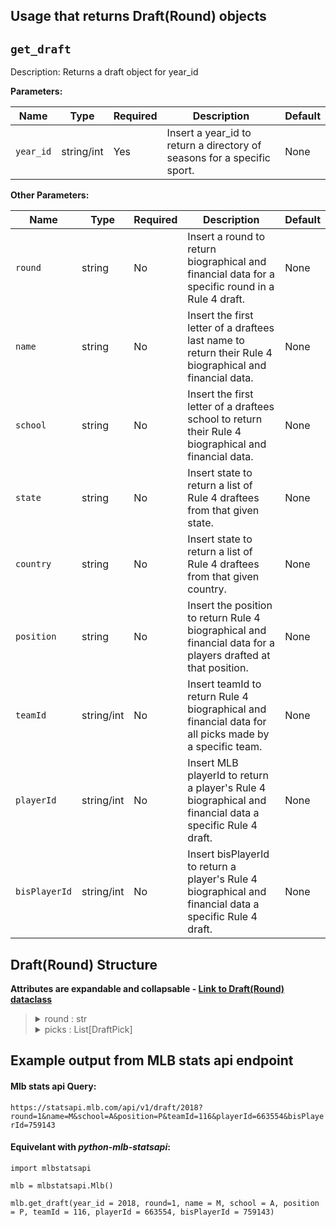 ## Usage that returns Draft(Round) objects

`get_draft`
----------

Description: Returns a draft object for year_id

**Parameters:**

| Name       | Type      | Required | Description                         | Default
| ---------- | --------- | -------- | ----------------------------------- | -------
| `year_id` | string/int | Yes      | Insert a year_id to return a directory of seasons for a specific sport. | None

**Other Parameters:**

| Name       | Type      | Required | Description                         | Default
| ---------- | --------- | -------- | ----------------------------------- | -------
| `round` | string | No      | Insert a round to return biographical and financial data for a specific round in a Rule 4 draft. | None
| `name` | string | No      | Insert the first letter of a draftees last name to return their Rule 4 biographical and financial data. | None
| `school` | string | No      | Insert the first letter of a draftees school to return their Rule 4 biographical and financial data. | None
| `state` | string | No      | Insert state to return a list of Rule 4 draftees from that given state. | None
| `country` | string | No      | Insert state to return a list of Rule 4 draftees from that given country. | None
| `position` | string | No      | Insert the position to return Rule 4 biographical and financial data for a players drafted at that position. | None
| `teamId` | string/int | No      | Insert teamId to return Rule 4 biographical and financial data for all picks made by a specific team. | None
| `playerId` | string/int | No      | Insert MLB playerId to return a player's Rule 4 biographical and financial data a specific Rule 4 draft. | None
| `bisPlayerId` | string/int | No      | Insert bisPlayerId to return a player's Rule 4 biographical and financial data a specific Rule 4 draft. | None


## Draft(Round) Structure

**Attributes are expandable and collapsable - [Link to Draft(Round) dataclass](https://github.com/zero-sum-seattle/python-mlb-statsapi/blob/development/mlbstatsapi/models/drafts/rounds.py)**

<blockquote>

<details>
<summary>round : str  </summary>

* The round number of the draft, represented as a string.  
</details>

<details>
<summary>picks : List[DraftPick]  </summary>

* A list of DraftPick objects representing the picks made in this round of the draft. Dataclass: [Draftpick](https://github.com/zero-sum-seattle/python-mlb-statsapi/blob/2b405b7cae75ada8b27456eb0bf25f1a910ce77d/mlbstatsapi/models/people/people.py#L226)

<blockquote>

<details>
<summary>bisplayerid : int  </summary>

* The unique identifier of the player associated with this draft pick.  
</details>

<details>
<summary>pickround : str  </summary>

* The round of the draft in which this pick was made.  
</details>

<details>
<summary>picknumber : int  </summary>

* The number of the pick in the round.  
</details>

<details>
<summary>roundpicknumber : int  </summary>

* The number of the pick overall in the draft.  
</details>

<details>
<summary>rank : int  </summary>

* The rank of the player among all players eligible for the draft.  
</details>

<details>
<summary>pickvalue : str  </summary>

* The value of the pick, if known.  
</details>

<details>
<summary>signingbonus : str  </summary>

* The signing bonus associated with this pick, if known.  
</details>

<details>
<summary>home : Home  </summary>

* Information about the player's home location. Dataclass: [Home](https://github.com/zero-sum-seattle/python-mlb-statsapi/blob/development/mlbstatsapi/models/drafts/attributes.py)

<blockquote>

<details>
<summary>city : str  </summary>

* The city where the player is from.  
</details>

<details>
<summary>state : str  </summary>

* The state where the player is from.  
</details>

<details>
<summary>country : str  </summary>

* The country where the player is from.  
</details>


</blockquote>

</details>

<details>
<summary>scoutingreport : str  </summary>

* A scouting report on the player's abilities.  
</details>

<details>
<summary>school : School  </summary>

* Information about the player's school or college. Dataclass: [School](https://github.com/zero-sum-seattle/python-mlb-statsapi/blob/development/mlbstatsapi/models/drafts/attributes.py)

<blockquote>

<details>
<summary>name : str  </summary>

* The name of the school.  
</details>

<details>
<summary>schoolclass : str  </summary>

* The class the student is in.  
</details>

<details>
<summary>city : str  </summary>

* The city where the school is located.  
</details>

<details>
<summary>country : str  </summary>

* The country where the school is located.  
</details>

<details>
<summary>state : str  </summary>

* The state where the school is located.  
</details>


</blockquote>

</details>

<details>
<summary>blurb : str  </summary>

* A   brief summary of the player's background and accomplishments.  
</details>

<details>
<summary>headshotlink : str  </summary>

* A   link to a headshot image of the player.  
</details>

<details>
<summary>team : Team</summary>

* The team that made this draft pick. Dataclass: [Team](https://github.com/zero-sum-seattle/python-mlb-statsapi/blob/development/mlbstatsapi/models/teams/team.py)

<blockquote>

<details>
<summary>springleague : League</summary>

* The spring league of the team. Dataclass: [League](https://github.com/zero-sum-seattle/python-mlb-statsapi/blob/development/mlbstatsapi/models/leagues/league.py)

<blockquote>

<details>
<summary>id : int</summary>

* id number of the league  
</details>

<details>
<summary>name : str</summary>

* name of the league  
</details>

<details>
<summary>link : str</summary>

* link of the league  
</details>

<details>
<summary>abbreviation : str</summary>

* abbreviation the league  
</details>


</blockquote>

</details>

<details>
<summary>allstarstatus : str</summary>

* The all status status of the team  
</details>

<details>
<summary>id : int</summary>

* id number of the team  
</details>

<details>
<summary>name : str</summary>

* name of the team  
</details>

<details>
<summary>link : str</summary>

* The API link for the team  
</details>


</blockquote>

</details>

<details>
<summary>drafttype : CodeDesc  </summary>

* Information about the type of draft in which this pick was made. Dataclass: [CodeDesc](https://github.com/zero-sum-seattle/python-mlb-statsapi/blob/2b405b7cae75ada8b27456eb0bf25f1a910ce77d/mlbstatsapi/models/data/data.py#L159)

<blockquote>

<details>
<summary>code : str  </summary>

* the pitch code to reference the pitch  
</details>

<details>
<summary>description : str  </summary>

* the description of the pitch  
</details>


</blockquote>

</details>

<details>
<summary>isdrafted : bool  </summary>

* Whether or not the player associated with this pick has been drafted.  
</details>

<details>
<summary>ispass : bool  </summary>

* Whether or not the team passed on making a pick in this round.  
</details>

<details>
<summary>year : str  </summary>

* The year in which the draft took place.  
</details>

</blockquote>

</details>

</blockquote>



## Example output from MLB stats api endpoint

#### Mlb stats api Query:   
```https://statsapi.mlb.com/api/v1/draft/2018?round=1&name=M&school=A&position=P&teamId=116&playerId=663554&bisPlayerId=759143```

#### Equivelant with *python-mlb-statsapi*:   
```
import mlbstatsapi

mlb = mlbstatsapi.Mlb()

mlb.get_draft(year_id = 2018, round=1, name = M, school = A, position = P, teamId = 116, playerId = 663554, bisPlayerId = 759143)
```